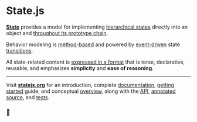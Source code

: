 # State.js

**[State][0]** provides a model for implementing [hierarchical states][1] directly into an object and [throughout its prototype chain][2].

Behavior modeling is [method-based][3] and powered by [event-driven][4] state [transitions][5].

All state-related content is [expressed in a format][6] that is terse, declarative, reusable, and emphasizes **simplicity** and **ease of reasoning**.

* * *

Visit **[statejs.org][]** for an introduction, complete [documentation][], [getting started][] guide, and conceptual [overview][], along with the [API][], [annotated source][], and [tests][].

### &#x1f44b;




[0]: http://statejs.org/
[1]: http://statejs.org/docs/#concepts--inheritance--superstates-and-substates
[2]: http://statejs.org/docs/#concepts--inheritance--protostates
[3]: http://statejs.org/docs/#concepts--methods
[4]: http://statejs.org/docs/#concepts--events
[5]: http://statejs.org/docs/#concepts--transitions
[6]: http://statejs.org/docs/#concepts--expressions

[statejs.org]:       http://statejs.org/
[documentation]:     http://statejs.org/docs/
[getting started]:   http://statejs.org/docs/#getting-started
[overview]:          http://statejs.org/docs/#overview
[API]:               http://statejs.org/api/
[annotated source]:  http://statejs.org/source/
[tests]:             http://statejs.org/tests/
